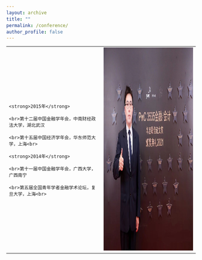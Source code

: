 ```yaml
---
layout: archive
title: ""
permalink: /conference/
author_profile: false
---
```


<table width= "100%" frame=void>
  <tr>
  <td width= "50%" > 

    <strong>2015年</strong>

    <br>第十二届中国金融学年会，中南财经政法大学，湖北武汉

    <br>第十五届中国经济学年会，华东师范大学，上海<br>
    
    <strong>2014年</strong>

    <br>第十一届中国金融学年会，广西大学，广西南宁

    <br>第五届全国青年学者金融学术论坛，复旦大学，上海<br>
    

  <td width= "50%" ><img src="/images/fig2.jpg" height="540" width="360"></td>
  </tr>
  <table>